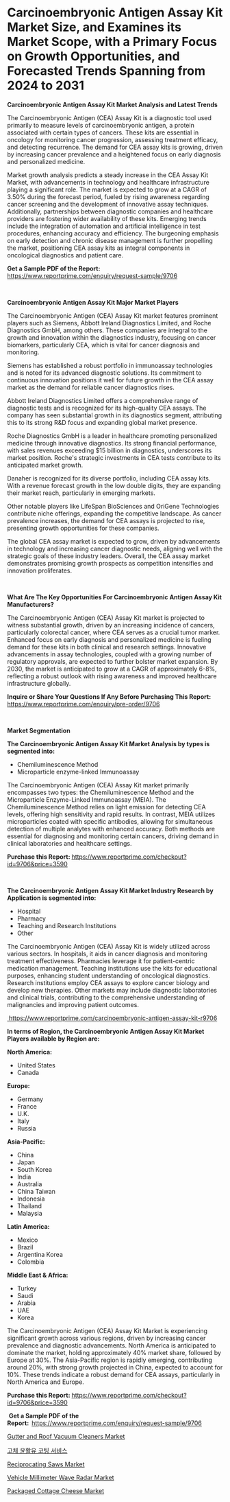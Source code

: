 <p><h1>Carcinoembryonic Antigen Assay Kit Market Size, and Examines its Market Scope, with a Primary Focus on Growth Opportunities, and Forecasted Trends Spanning from 2024 to 2031</h1></p><p><strong>Carcinoembryonic Antigen Assay Kit Market Analysis and Latest Trends</strong></p>
<p><p>The Carcinoembryonic Antigen (CEA) Assay Kit is a diagnostic tool used primarily to measure levels of carcinoembryonic antigen, a protein associated with certain types of cancers. These kits are essential in oncology for monitoring cancer progression, assessing treatment efficacy, and detecting recurrence. The demand for CEA assay kits is growing, driven by increasing cancer prevalence and a heightened focus on early diagnosis and personalized medicine.</p><p>Market growth analysis predicts a steady increase in the CEA Assay Kit Market, with advancements in technology and healthcare infrastructure playing a significant role. The market is expected to grow at a CAGR of 3.50% during the forecast period, fueled by rising awareness regarding cancer screening and the development of innovative assay techniques. Additionally, partnerships between diagnostic companies and healthcare providers are fostering wider availability of these kits. Emerging trends include the integration of automation and artificial intelligence in test procedures, enhancing accuracy and efficiency. The burgeoning emphasis on early detection and chronic disease management is further propelling the market, positioning CEA assay kits as integral components in oncological diagnostics and patient care.</p></p>
<p><strong>Get a Sample PDF of the Report:&nbsp;</strong> <a href="https://www.reportprime.com/enquiry/request-sample/9706">https://www.reportprime.com/enquiry/request-sample/9706</a></p>
<p>&nbsp;</p>
<p><strong>Carcinoembryonic Antigen Assay Kit Major Market Players</strong></p>
<p><p>The Carcinoembryonic Antigen (CEA) Assay Kit market features prominent players such as Siemens, Abbott Ireland Diagnostics Limited, and Roche Diagnostics GmbH, among others. These companies are integral to the growth and innovation within the diagnostics industry, focusing on cancer biomarkers, particularly CEA, which is vital for cancer diagnosis and monitoring.</p><p>Siemens has established a robust portfolio in immunoassay technologies and is noted for its advanced diagnostic solutions. Its commitment to continuous innovation positions it well for future growth in the CEA assay market as the demand for reliable cancer diagnostics rises.</p><p>Abbott Ireland Diagnostics Limited offers a comprehensive range of diagnostic tests and is recognized for its high-quality CEA assays. The company has seen substantial growth in its diagnostics segment, attributing this to its strong R&D focus and expanding global market presence.</p><p>Roche Diagnostics GmbH is a leader in healthcare promoting personalized medicine through innovative diagnostics. Its strong financial performance, with sales revenues exceeding $15 billion in diagnostics, underscores its market position. Roche's strategic investments in CEA tests contribute to its anticipated market growth.</p><p>Danaher is recognized for its diverse portfolio, including CEA assay kits. With a revenue forecast growth in the low double digits, they are expanding their market reach, particularly in emerging markets.</p><p>Other notable players like LifeSpan BioSciences and OriGene Technologies contribute niche offerings, expanding the competitive landscape. As cancer prevalence increases, the demand for CEA assays is projected to rise, presenting growth opportunities for these companies.</p><p>The global CEA assay market is expected to grow, driven by advancements in technology and increasing cancer diagnostic needs, aligning well with the strategic goals of these industry leaders. Overall, the CEA assay market demonstrates promising growth prospects as competition intensifies and innovation proliferates.</p></p>
<p>&nbsp;</p>
<p><strong>What Are The Key Opportunities For Carcinoembryonic Antigen Assay Kit Manufacturers?</strong></p>
<p><p>The Carcinoembryonic Antigen (CEA) Assay Kit market is projected to witness substantial growth, driven by an increasing incidence of cancers, particularly colorectal cancer, where CEA serves as a crucial tumor marker. Enhanced focus on early diagnosis and personalized medicine is fueling demand for these kits in both clinical and research settings. Innovative advancements in assay technologies, coupled with a growing number of regulatory approvals, are expected to further bolster market expansion. By 2030, the market is anticipated to grow at a CAGR of approximately 6-8%, reflecting a robust outlook with rising awareness and improved healthcare infrastructure globally.</p></p>
<p><strong>Inquire or Share Your Questions If Any Before Purchasing This Report:</strong> <a href="https://www.reportprime.com/enquiry/pre-order/9706">https://www.reportprime.com/enquiry/pre-order/9706</a></p>
<p>&nbsp;</p>
<p><strong>Market Segmentation</strong></p>
<p><strong>The Carcinoembryonic Antigen Assay Kit Market Analysis by types is segmented into:</strong></p>
<p><ul><li>Chemiluminescence Method</li><li>Microparticle enzyme-linked Immunoassay</li></ul></p>
<p><p>The Carcinoembryonic Antigen (CEA) Assay Kit market primarily encompasses two types: the Chemiluminescence Method and the Microparticle Enzyme-Linked Immunoassay (MEIA). The Chemiluminescence Method relies on light emission for detecting CEA levels, offering high sensitivity and rapid results. In contrast, MEIA utilizes microparticles coated with specific antibodies, allowing for simultaneous detection of multiple analytes with enhanced accuracy. Both methods are essential for diagnosing and monitoring certain cancers, driving demand in clinical laboratories and healthcare settings.</p></p>
<p><strong>Purchase this Report:&nbsp;</strong><a href="https://www.reportprime.com/checkout?id=9706&price=3590">https://www.reportprime.com/checkout?id=9706&price=3590</a></p>
<p>&nbsp;</p>
<p><strong>The Carcinoembryonic Antigen Assay Kit Market Industry Research by Application is segmented into:</strong></p>
<p><ul><li>Hospital</li><li>Pharmacy</li><li>Teaching and Research Institutions</li><li>Other</li></ul></p>
<p><p>The Carcinoembryonic Antigen (CEA) Assay Kit is widely utilized across various sectors. In hospitals, it aids in cancer diagnosis and monitoring treatment effectiveness. Pharmacies leverage it for patient-centric medication management. Teaching institutions use the kits for educational purposes, enhancing student understanding of oncological diagnostics. Research institutions employ CEA assays to explore cancer biology and develop new therapies. Other markets may include diagnostic laboratories and clinical trials, contributing to the comprehensive understanding of malignancies and improving patient outcomes.</p></p>
<p><a href="https://www.reportprime.com/carcinoembryonic-antigen-assay-kit-r9706">&nbsp;https://www.reportprime.com/carcinoembryonic-antigen-assay-kit-r9706</a></p>
<p><strong>In terms of Region, the Carcinoembryonic Antigen Assay Kit Market Players available by Region are:</strong></p>
<p>
    <p> <strong> North America: </strong>
        <ul>
            <li>United States</li>
            <li>Canada</li>
        </ul>
        </p> 
    <p> <strong> Europe: </strong>
        <ul>
            <li>Germany</li>
            <li>France</li>
            <li>U.K.</li>
            <li>Italy</li>
            <li>Russia</li>
        </ul>
        </p> 
    <p> <strong> Asia-Pacific: </strong>
        <ul>
            <li>China</li>
            <li>Japan</li>
            <li>South Korea</li>
            <li>India</li>
            <li>Australia</li>
            <li>China Taiwan</li>
            <li>Indonesia</li>
            <li>Thailand</li>
            <li>Malaysia</li>
        </ul>
        </p> 
    <p> <strong> Latin America: </strong>
        <ul>
            <li>Mexico</li>
            <li>Brazil</li>
            <li>Argentina Korea</li>
            <li>Colombia</li>
        </ul>
        </p> 
    <p> <strong> Middle East & Africa: </strong>
        <ul>
            <li>Turkey</li>
            <li>Saudi</li>
            <li>Arabia</li>
            <li>UAE</li>
            <li>Korea</li>
        </ul>
    </p>
    </p>
<p><p>The Carcinoembryonic Antigen (CEA) Assay Kit Market is experiencing significant growth across various regions, driven by increasing cancer prevalence and diagnostic advancements. North America is anticipated to dominate the market, holding approximately 40% market share, followed by Europe at 30%. The Asia-Pacific region is rapidly emerging, contributing around 20%, with strong growth projected in China, expected to account for 10%. These trends indicate a robust demand for CEA assays, particularly in North America and Europe.</p></p>
<p><strong>Purchase this Report: </strong><a href="https://www.reportprime.com/checkout?id=9706&price=3590">https://www.reportprime.com/checkout?id=9706&price=3590</a></p>
<p>&nbsp;<strong>Get a Sample PDF of the Report:&nbsp;&nbsp;</strong><a href="https://www.reportprime.com/enquiry/request-sample/9706">https://www.reportprime.com/enquiry/request-sample/9706</a></p>
<p><strong></strong></p>
<p><p><a href="https://medium.com/@theomorar08/the-gutter-and-roof-vacuum-cleaners-industry-analysis-report-offers-a-comprehensive-and-current-0e265060c33f">Gutter and Roof Vacuum Cleaners Market</a></p><p><a href="https://medium.com/@darianswift1922_33282/solid-lubricant-coating-service-market-%EC%9D%98-%EA%B8%80%EB%A1%9C%EB%B2%8C-%EC%8B%9C%EC%9E%A5-%EA%B0%9C%EC%9A%94%EB%8A%94-%EC%A0%84-%EC%84%B8%EA%B3%84-%EB%B0%8F-%EC%A3%BC%EC%9A%94-%EC%8B%9C%EC%9E%A5%EC%9D%98-%EC%82%B0%EC%97%85%EC%97%90-%EC%98%81%ED%96%A5%EC%9D%84-%EB%AF%B8%EC%B9%98%EB%8A%94-%EC%A3%BC%EC%9A%94-%ED%8A%B8%EB%A0%8C%EB%93%9C%EC%97%90-%EB%8C%80%ED%95%9C-%EB%8F%85%ED%8A%B9%ED%95%9C-%EA%B4%80%EC%A0%90%EC%9D%84-44f7eca76bb4">고체 윤활유 코팅 서비스</a></p><p><a href="https://issuu.com/reportprime-2/docs/reciprocating-saws-market-size-2030_297654e24aa659">Reciprocating Saws Market</a></p><p><a href="https://issuu.com/reportprime-2/docs/vehicle-millimeter-wave-radar-marke_2ddcc0b5f2e05f">Vehicle Millimeter Wave Radar Market</a></p><p><a href="https://medium.com/@theomorar08/the-global-packaged-cottage-cheese-market-identifies-drivers-restraints-opportunities-and-abb75fcc8cf4">Packaged Cottage Cheese Market</a></p></p>